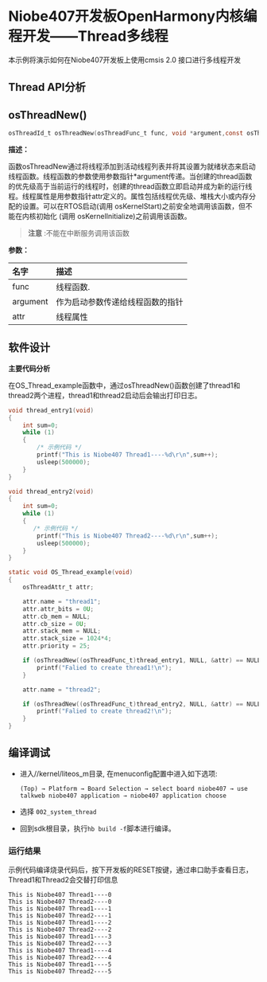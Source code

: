 # Niobe407开发板OpenHarmony内核编程开发——Thread多线程
本示例将演示如何在Niobe407开发板上使用cmsis 2.0 接口进行多线程开发

## Thread API分析

## osThreadNew()

```c
osThreadId_t osThreadNew(osThreadFunc_t	func, void *argument,const osThreadAttr_t *attr )
```
**描述：**

函数osThreadNew通过将线程添加到活动线程列表并将其设置为就绪状态来启动线程函数。线程函数的参数使用参数指针*argument传递。当创建的thread函数的优先级高于当前运行的线程时，创建的thread函数立即启动并成为新的运行线程。线程属性是用参数指针attr定义的。属性包括线程优先级、堆栈大小或内存分配的设置。可以在RTOS启动(调用 osKernelStart)之前安全地调用该函数，但不能在内核初始化 (调用 osKernelInitialize)之前调用该函数。
> **注意** :不能在中断服务调用该函数


**参数：**

|名字|描述|
|:--|:------|
| func | 线程函数.  |
| argument |作为启动参数传递给线程函数的指针|
| attr |线程属性|

## 软件设计

**主要代码分析**

在OS_Thread_example函数中，通过osThreadNew()函数创建了thread1和thread2两个进程，thread1和thread2启动后会输出打印日志。

```c
void thread_entry1(void)
{
    int sum=0;
    while (1)
    {
        /* 示例代码 */
        printf("This is Niobe407 Thread1----%d\r\n",sum++);
        usleep(500000);
    }
}

void thread_entry2(void)
{
    int sum=0;
    while (1)
    {
       /* 示例代码 */
        printf("This is Niobe407 Thread2----%d\r\n",sum++);
        usleep(500000);
    }
}

static void OS_Thread_example(void)
{
    osThreadAttr_t attr;

    attr.name = "thread1";
    attr.attr_bits = 0U;
    attr.cb_mem = NULL;
    attr.cb_size = 0U;
    attr.stack_mem = NULL;
    attr.stack_size = 1024*4;
    attr.priority = 25;

    if (osThreadNew((osThreadFunc_t)thread_entry1, NULL, &attr) == NULL) {
        printf("Falied to create thread1!\n");
    }

    attr.name = "thread2";

    if (osThreadNew((osThreadFunc_t)thread_entry2, NULL, &attr) == NULL) {
        printf("Falied to create thread2!\n");
    }
}

```

## 编译调试
- 进入//kernel/liteos_m目录, 在menuconfig配置中进入如下选项:

     `(Top) → Platform → Board Selection → select board niobe407 → use talkweb niobe407 application → niobe407 application choose`

- 选择 `002_system_thread`

- 回到sdk根目录，执行`hb build -f`脚本进行编译。

### 运行结果

示例代码编译烧录代码后，按下开发板的RESET按键，通过串口助手查看日志，Thread1和Thread2会交替打印信息
```
This is Niobe407 Thread1----0
This is Niobe407 Thread2----0
This is Niobe407 Thread1----1
This is Niobe407 Thread2----1
This is Niobe407 Thread1----2
This is Niobe407 Thread2----2
This is Niobe407 Thread1----3
This is Niobe407 Thread2----3
This is Niobe407 Thread1----4
This is Niobe407 Thread2----4
This is Niobe407 Thread1----5
This is Niobe407 Thread2----5
```
